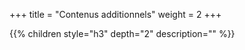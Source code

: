 +++
title = "Contenus additionnels"
weight = 2
+++

{{% children style="h3" depth="2" description="" %}}
